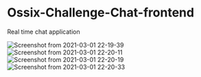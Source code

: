 # Ossix-Challenge-Chat-frontend

Real time chat application

![Screenshot from 2021-03-01 22-19-39](https://user-images.githubusercontent.com/39116572/109555232-f31c2080-7add-11eb-9ec0-ac4429bba636.png)
![Screenshot from 2021-03-01 22-20-11](https://user-images.githubusercontent.com/39116572/109555236-f4e5e400-7add-11eb-8860-aff2d19c5549.png)
![Screenshot from 2021-03-01 22-20-19](https://user-images.githubusercontent.com/39116572/109555239-f57e7a80-7add-11eb-8865-e813c7f80530.png)
![Screenshot from 2021-03-01 22-20-33](https://user-images.githubusercontent.com/39116572/109555244-f6171100-7add-11eb-8ad3-e9040c79b4fa.png)
